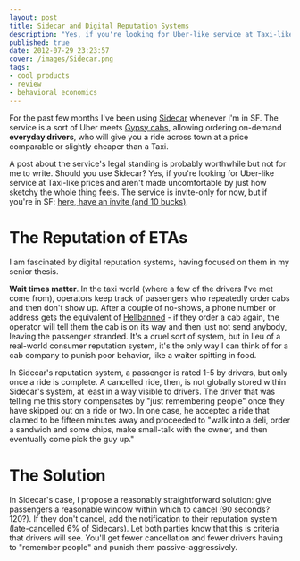 ```yaml
---
layout: post
title: Sidecar and Digital Reputation Systems
description: "Yes, if you're looking for Uber-like service at Taxi-like prices and aren't made uncomfortable by just how sketchy the whole thing feels."
published: true
date: 2012-07-29 23:23:57
cover: /images/Sidecar.png
tags:
- cool products
- review
- behavioral economics
---
```


For the past few months I've been using [Sidecar](side.cr) whenever I'm in SF.  The service is a sort of Uber meets [Gypsy cabs](http://en.wikipedia.org/wiki/Illegal_taxicab_operation), allowing ordering on-demand **everyday drivers**, who will give you a ride across town at a price comparable or slightly cheaper than a Taxi.

A post about the service's legal standing is probably worthwhile but not for me to write.  Should you use Sidecar?  Yes, if you're looking for Uber-like service at Taxi-like prices and aren't made uncomfortable by just how sketchy the whole thing feels.  The service is invite-only for now, but if you're in SF: [here, have an invite (and 10 bucks)](http://go.side.cr/oCz).

The Reputation of ETAs
=================
I am fascinated by digital reputation systems, having focused on them in my senior thesis.

**Wait times matter**.  In the taxi world (where a few of the drivers I've met come from), operators keep track of passengers who repeatedly order cabs and then don't show up.  After a couple of no-shows, a phone number or address gets the equivalent of [Hellbanned](http://en.wikipedia.org/wiki/Hellbanning) - if they order a cab again, the operator will tell them the cab is on its way and then just not send anybody, leaving the passenger stranded.  It's a cruel sort of system, but in lieu of a real-world consumer reputation system, it's the only way I can think of for a cab company to punish poor behavior, like a waiter spitting in food.

In Sidecar's reputation system, a passenger is rated 1-5 by drivers, but only once a ride is complete.  A cancelled ride, then, is not globally stored within Sidecar's system, at least in a way visible to drivers.  The driver that was telling me this story compensates by "just remembering people" once they have skipped out on a ride or two.  In one case, he accepted a ride that claimed to be fifteen minutes away and proceeded to "walk into a deli, order a sandwich and some chips, make small-talk with the owner, and then eventually come pick the guy up."

The Solution
============
In Sidecar's case, I propose a reasonably straightforward solution: give passengers a reasonable window within which to cancel (90 seconds? 120?).  If they don't cancel, add the notification to their reputation system (late-cancelled 6% of Sidecars).  Let both parties know that this is criteria that drivers will see.  You'll get fewer cancellation and fewer drivers having to "remember people" and punish them passive-aggressively.
